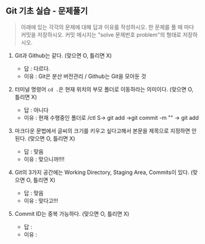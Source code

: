 ## Git 기초 실습 - 문제풀기

> 아래에 있는 각각의 문제에 대해 답과 이유를 작성하시오.
> 한 문제를 풀 때 마다 커밋을 저장하시오. 커밋 메시지는 "solve 문제번호 problem"의 형태로 저장하시오.



1. Git과 Github는 같다. (맞으면 O, 틀리면 X)

   - 답 : 다르다.
   - 이유 : Git은 분산 버전관리 / Github는 Git을 모아둔 것

   

2. 터미널 명령어 `cd .`은 현재 위치의 부모 폴더로 이동하라는 의미이다. (맞으면 O, 틀리면 X)

   - 답 : 아니다
   - 이유 : 현재 수행중인 폴더로 /ctl S-> git add ->git commit -m "" -> git add 



3. 마크다운 문법에서 글씨의 크기를 키우고 싶다고해서 본문을 제목으로 지정하면 안된다. (맞으면 O, 틀리면 X)
   - 답 : 맞음
   - 이유 : 맞으니까!!!!



4. Git의 3가지 공간에는 Working Directory, Staging Area, Commits이 있다. (맞으면 O, 틀리면 X)
   - 답 : 맞음
   - 이유 : 맞다고!!!



5. Commit ID는 중복 가능하다. (맞으면 O, 틀리면 X)
   - 답 : 
   - 이유 : 